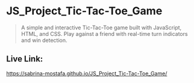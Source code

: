 # JS_Project_Tic-Tac-Toe_Game

> A simple and interactive Tic-Tac-Toe game built with JavaScript, HTML, and CSS. Play against a friend with real-time turn indicators and win detection.


## Live Link: 
https://sabrina-mostafa.github.io/JS_Project_Tic-Tac-Toe_Game/
